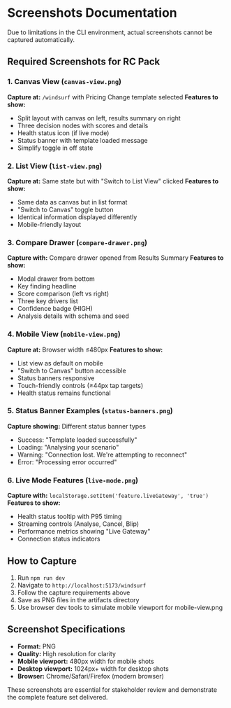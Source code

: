 # Screenshots Documentation

Due to limitations in the CLI environment, actual screenshots cannot be captured automatically.

## Required Screenshots for RC Pack

### 1. Canvas View (`canvas-view.png`)
**Capture at:** `/windsurf` with Pricing Change template selected
**Features to show:**
- Split layout with canvas on left, results summary on right
- Three decision nodes with scores and details
- Health status icon (if live mode)
- Status banner with template loaded message
- Simplify toggle in off state

### 2. List View (`list-view.png`)
**Capture at:** Same state but with "Switch to List View" clicked
**Features to show:**
- Same data as canvas but in list format
- "Switch to Canvas" toggle button
- Identical information displayed differently
- Mobile-friendly layout

### 3. Compare Drawer (`compare-drawer.png`)
**Capture with:** Compare drawer opened from Results Summary
**Features to show:**
- Modal drawer from bottom
- Key finding headline
- Score comparison (left vs right)
- Three key drivers list
- Confidence badge (HIGH)
- Analysis details with schema and seed

### 4. Mobile View (`mobile-view.png`)
**Capture at:** Browser width ≤480px
**Features to show:**
- List view as default on mobile
- "Switch to Canvas" button accessible
- Status banners responsive
- Touch-friendly controls (≥44px tap targets)
- Health status remains functional

### 5. Status Banner Examples (`status-banners.png`)
**Capture showing:** Different status banner types
- Success: "Template loaded successfully"
- Loading: "Analysing your scenario"
- Warning: "Connection lost. We're attempting to reconnect"
- Error: "Processing error occurred"

### 6. Live Mode Features (`live-mode.png`)
**Capture with:** `localStorage.setItem('feature.liveGateway', 'true')`
**Features to show:**
- Health status tooltip with P95 timing
- Streaming controls (Analyse, Cancel, Blip)
- Performance metrics showing "Live Gateway"
- Connection status indicators

## How to Capture

1. Run `npm run dev`
2. Navigate to `http://localhost:5173/windsurf`
3. Follow the capture requirements above
4. Save as PNG files in the artifacts directory
5. Use browser dev tools to simulate mobile viewport for mobile-view.png

## Screenshot Specifications

- **Format:** PNG
- **Quality:** High resolution for clarity
- **Mobile viewport:** 480px width for mobile shots
- **Desktop viewport:** 1024px+ width for desktop shots
- **Browser:** Chrome/Safari/Firefox (modern browser)

These screenshots are essential for stakeholder review and demonstrate the complete feature set delivered.